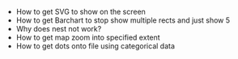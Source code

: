 * How to get SVG to show on the screen
* How to get Barchart to stop show multiple rects and just show 5
* Why does nest not work?
* How to get map zoom into specified extent
* How to get dots onto file using categorical data
